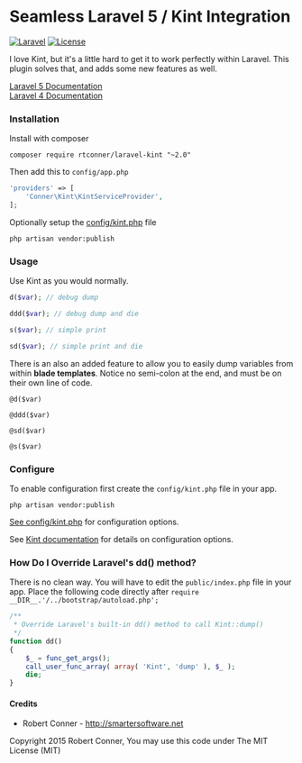Seamless Laravel 5 / Kint Integration
============

[![Laravel](https://img.shields.io/badge/Laravel-5.0-orange.svg?style=flat-square)](http://laravel.com)
[![License](http://img.shields.io/badge/license-MIT-brightgreen.svg?style=flat-square)](https://tldrlegal.com/license/mit-license)

I love Kint, but it's a little hard to get it to work perfectly within Laravel. This plugin solves that, and adds some new features as well.

[Laravel 5 Documentation](https://github.com/rtconner/laravel-kint/tree/laravel-5)  
[Laravel 4 Documentation](https://github.com/rtconner/laravel-kint/tree/laravel-4)

### Installation

Install with composer

    composer require rtconner/laravel-kint "~2.0"

Then add this to `config/app.php`

```php
'providers' => [
	'Conner\Kint\KintServiceProvider',
];
```

Optionally setup the [config/kint.php](config/kint.php) file

    php artisan vendor:publish

### Usage

Use Kint as you would normally.

```php
d($var); // debug dump

ddd($var); // debug dump and die

s($var); // simple print

sd($var); // simple print and die
```

There is an also an added feature to allow you to easily dump variables from within **blade templates**.
Notice no semi-colon at the end, and must be on their own line of code.

```
@d($var)

@ddd($var)

@sd($var)

@s($var)
```

### Configure

To enable configuration first create the `config/kint.php` file in your app.

    php artisan vendor:publish

[See config/kint.php](config/kint.php) for configuration options.

See [Kint documentation](http://raveren.github.io/kint/) for details on configuration options.


### How Do I Override Laravel's dd() method?

There is no clean way. You will have to edit the `public/index.php` file in your app. Place the following code directly after 
`require __DIR__.'/../bootstrap/autoload.php';`

```php
/**
 * Override Laravel's built-in dd() method to call Kint::dump()
 */
function dd()
{
    $_ = func_get_args();
    call_user_func_array( array( 'Kint', 'dump' ), $_ );
    die;
}
```

#### Credits

 - Robert Conner - http://smartersoftware.net

Copyright 2015 Robert Conner, You may use this code under The MIT License (MIT)